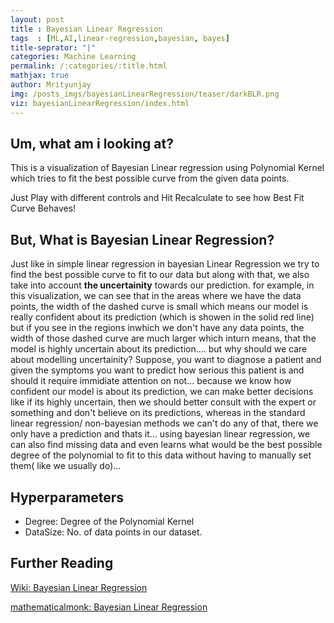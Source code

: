 ```yaml
---
layout: post 
title : Bayesian Linear Regression
tags  : [ML,AI,linear-regression,bayesian, bayes]
title-seprator: "|"
categories: Machine Learning
permalink: /:categories/:title.html
mathjax: true
author: Mrityunjay
img: /posts_imgs/bayesianLinearRegression/teaser/darkBLR.png
viz: bayesianLinearRegression/index.html
---
```


## Um, what am i looking at?

This is a visualization of Bayesian Linear regression using Polynomial Kernel which tries to fit the best possible curve from the given data points.

Just Play with different controls and Hit Recalculate to see how Best Fit Curve Behaves!

## But, What is Bayesian Linear Regression?

Just like in simple linear regression in bayesian Linear Regression we try to find the best possible curve to fit to our <span class="dataPoints">data</span> but along with that, we also take into account **the uncertainity** towards our prediction. for example, in this visualization, we can see that in the areas where we have the <span class="dataPoints">data points</span>, the width of the <span class="stdev">dashed curve</span> is small which means our model is really confident about its prediction (which is showen in the <span class="prediction">solid red line</span>) but if you see in the regions inwhich we don't have any data points, the width of those <span class="stdev">dashed curve</span> are much larger which inturn means, that the model is highly uncertain about its prediction.... but why should we care about modelling uncertainity? Suppose, you want to diagnose a patient and given the symptoms you want to predict how serious this patient is and should it require immidiate attention on not... because we know how confident our model is about its prediction, we can make better decisions like if its highly uncertain, then we should better consult with the expert or something and don't believe on its predictions, whereas in the standard linear regression/ non-bayesian methods we can't do any of that, there we only have a prediction and thats it... using bayesian linear regression, we can also find missing data and even learns what would be the best possible degree of the polynomial to fit to this data without having to manually set them( like we usually do)...


## Hyperparameters

* Degree: Degree of the Polynomial Kernel
* DataSize: No. of data points in our dataset.


## Further Reading

[Wiki: Bayesian Linear Regression](https://en.wikipedia.org/wiki/Bayesian_linear_regression)

[mathematicalmonk: Bayesian Linear Regression](https://www.youtube.com/watch?v=dtkGq9tdYcI)


